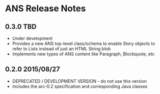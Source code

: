 # ANS Release Notes

## 0.3.0 TBD

* Under development
* Provides a new ANS top-level class/schema to enable Story objects to refer to Lists<ANS> instead of just an HTML String blob
* Implements new types of ANS content like Paragraph, Blockquote, etc

## 0.2.0 2015/08/27

* DEPRECATED / DEVELOPMENT VERSION - do not use this version
* Includes the arc-0.2 specification and corresponding Java classes

